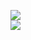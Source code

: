 [![](https://img.shields.io/badge/Made%20With-Github%20Spray-lightgrey.svg?style=for-the-badge&logo=github)](https://github.com/Annihil/github-spray#7334)  
[![](https://i.imgur.com/2DrTn0Z.gif)](https://github.com/Annihil/github-spray)